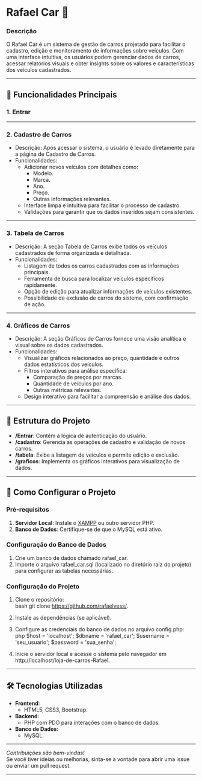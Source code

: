 # Rafael Car 🚗

### Descrição

O Rafael Car é um sistema de gestão de carros projetado para facilitar o cadastro, edição e monitoramento de informações sobre veículos. Com uma interface intuitiva, os usuários podem gerenciar dados de carros, acessar relatórios visuais e obter insights sobre os valores e características dos veículos cadastrados.  

---

## 🎯 Funcionalidades Principais

### 1. Entrar   

---

### 2. Cadastro de Carros  
- Descrição: Após acessar o sistema, o usuário é levado diretamente para a página de Cadastro de Carros.
- Funcionalidades:
  - Adicionar novos veículos com detalhes como:
    - Modelo.
    - Marca.
    - Ano.
    - Preço.
    - Outras informações relevantes.
  - Interface limpa e intuitiva para facilitar o processo de cadastro.
  - Validações para garantir que os dados inseridos sejam consistentes.

---

### 3. Tabela de Carros
- Descrição: A seção Tabela de Carros exibe todos os veículos cadastrados de forma organizada e detalhada.
- Funcionalidades:
  - Listagem de todos os carros cadastrados com as informações principais.
  - Ferramenta de busca para localizar veículos específicos rapidamente.
  - Opção de edição para atualizar informações de veículos existentes.
  - Possibilidade de exclusão de carros do sistema, com confirmação de ação.

---

### 4. Gráficos de Carros  
- Descrição: A seção Gráficos de Carros fornece uma visão analítica e visual sobre os dados cadastrados.
- Funcionalidades:
  - Visualizar gráficos relacionados ao preço, quantidade e outros dados estatísticos dos veículos.
  - Filtros interativos para análise específica:
    - Comparação de preços por marcas.
    - Quantidade de veículos por ano.
    - Outras métricas relevantes.
  - Design interativo para facilitar a compreensão e análise dos dados.

---

## 📂 Estrutura do Projeto

- **/Entrar**: Contém a lógica de autenticação do usuário.
- **/cadastro**: Gerencia as operações de cadastro e validação de novos carros.
- **/tabela**: Exibe a listagem de veículos e permite edição e exclusão.
- **/graficos**: Implementa os gráficos interativos para visualização de dados.

---

## 🚀 Como Configurar o Projeto

### Pré-requisitos  
1. **Servidor Local**: Instale o [XAMPP](https://www.apachefriends.org/) ou outro servidor PHP.  
2. **Banco de Dados**: Certifique-se de que o MySQL está ativo.

### Configuração do Banco de Dados  
1. Crie um banco de dados chamado rafael_car.  
2. Importe o arquivo rafael_car.sql (localizado no diretório raiz do projeto) para configurar as tabelas necessárias.  

### Configuração do Projeto  
1. Clone o repositório:  
   bash
   git clone https://github.com/rafaelvess/.
   
2. Instale as dependências (se aplicável).  
3. Configure as credenciais do banco de dados no arquivo config.php:  
   php
   $host = 'localhost';
   $dbname = 'rafael_car';
   $username = 'seu_usuario';
   $password = 'sua_senha';
   
4. Inicie o servidor local e acesse o sistema pelo navegador em http://localhost/loja-de-carros-Rafael.

---

## 🛠 Tecnologias Utilizadas

- **Frontend**:
  - HTML5, CSS3, Bootstrap.
- **Backend**:
  - PHP com PDO para interações com o banco de dados.
- **Banco de Dados**:
  - MySQL.

---

*Contribuições são bem-vindas!*  
Se você tiver ideias ou melhorias, sinta-se à vontade para abrir uma issue ou enviar um pull request.  

---


